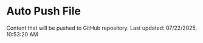 # Auto Push File

Content that will be pushed to GitHub repository.
Last updated: 07/22/2025, 10:53:20 AM